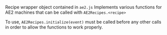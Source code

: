 Recipe wrapper object contained in `ae2.js`
Implements various functions for AE2 machines that can be called with 
`AE2Recipes.<recipe>`

To use, `AE2Recipes.initialize(event)` must be called before any other calls in order to allow the functions to work properly.